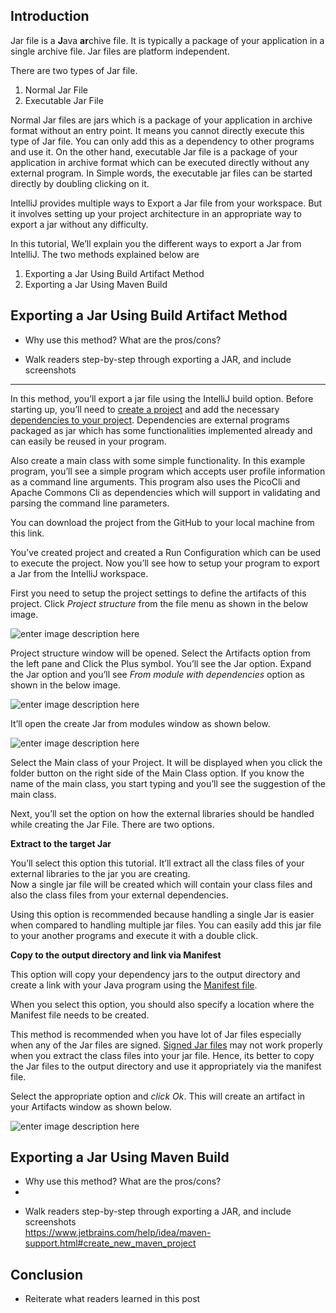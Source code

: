 <!DOCTYPE html>
<html>

<head>
  <meta charset="utf-8">
  <meta name="viewport" content="width=device-width, initial-scale=1.0">
  <title>How to Export a jar in IntelliJ</title>
  <link rel="stylesheet" href="https://stackedit.io/style.css" />
</head>

<body class="stackedit">
  <div class="stackedit__html"><h2 id="introduction">Introduction</h2>
<!-- What is a JAR, why is it useful? (briefly) -->
<p>Jar file is a <strong>J</strong>ava <strong>ar</strong>chive file. It is typically a package of your application in a single archive file. Jar files are platform independent.</p>
<p>There are two types of Jar file.</p>
<ol>
<li>Normal Jar File</li>
<li>Executable Jar File</li>
</ol>
<p>Normal Jar files are jars which is a package of your application in archive format without an entry point. It means you cannot directly execute this type of Jar file. You can only add this as a dependency to other programs and use it. On the other hand, executable Jar file is a package of your application in archive format which can be executed directly without any external program. In Simple words, the executable jar files can be started directly by doubling clicking on it.</p>
<!--  Why do some Java devs have trouble creating a JAR from IntelliJ? -->
<p>IntelliJ provides multiple ways to Export a Jar file from your workspace. But it involves setting up your project architecture in an appropriate way to export a jar without any difficulty.</p>
<p>In this tutorial, We’ll explain you the different ways to export a Jar from IntelliJ. The two methods explained below are</p>
<ol>
<li>Exporting a Jar Using Build Artifact Method</li>
<li>Exporting a Jar Using Maven Build</li>
</ol>
<h2 id="exporting-a-jar-using-build-artifact-method">Exporting a Jar Using Build Artifact Method</h2>
<ul>
<li>
<p>Why use this method? What are the pros/cons?</p>
</li>
<li>
<p>Walk readers step-by-step through exporting a JAR, and include screenshots</p>
</li>
</ul>
<hr>
<p>In this method, you’ll export a jar file using the IntelliJ build option. Before starting up, you’ll need to <a href="https://www.jetbrains.com/help/idea/new-project-wizard.html">create a project</a> and add the necessary <a href="https://www.jetbrains.com/help/idea/working-with-module-dependencies.html#add-a-new-dependency">dependencies to your project</a>. Dependencies are external programs packaged as jar which has some functionalities implemented already and can easily be reused in your program.</p>
<p>Also create a main class with some simple functionality. In this example program, you’ll see a simple program which accepts user profile information as a command line arguments. This program also uses the PicoCli and Apache Commons Cli as dependencies which will support in validating and parsing the command line parameters.</p>
<p>You can download the project from the GitHub to your local machine from this link.</p>
<p>You’ve created project and created a Run Configuration which can be used to execute the project. Now you’ll see how to setup your program to export a Jar from the IntelliJ workspace.</p>
<p>First you need to setup the project settings to define the artifacts of this project. Click <em>Project structure</em> from the file menu as shown in the below image.</p>
<p><img src="https://imgur.com/hxOrsAz.jpg" alt="enter image description here"></p>
<p>Project structure window will be opened. Select the Artifacts option from the left pane and Click the Plus symbol. You’ll see the Jar option. Expand the Jar option and you’ll see <em>From module with dependencies</em> option as shown in the below image.</p>
<p><img src="https://imgur.com/Fowxs6W.jpg" alt="enter image description here"></p>
<p>It’ll open the create Jar from modules window as shown below.</p>
<p><img src="https://imgur.com/5jR9VIl.jpg" alt="enter image description here"></p>
<p>Select the Main class of your Project. It will be displayed when you click the folder button on the right side of the Main Class option. If you know the name of the main class, you start typing and you’ll see the suggestion of the main class.</p>
<p>Next, you’ll set the option on how the external libraries should be handled while creating the Jar File. There are two options.</p>
<p><strong>Extract to the target Jar</strong></p>
<p>You’ll select this option this tutorial. It’ll extract all the class files of your external libraries to the jar you are creating.<br>
Now a single jar file will be created which will contain your class files and also the class files from your external dependencies.</p>
<p>Using this option is recommended because handling a single Jar is easier when compared to handling multiple jar files. You can easily add this jar file to your another programs and execute it with a double click.</p>
<p><strong>Copy to the output directory and link via Manifest</strong></p>
<p>This option will copy your dependency jars to the output directory and create a link with your Java program using the <a href="https://docs.oracle.com/javase/tutorial/deployment/jar/manifestindex.html">Manifest file</a>.</p>
<p>When you select this option, you should also specify a location where the Manifest file needs to be created.</p>
<p>This method is recommended when you have lot of Jar files especially when any of the Jar files are signed. <a href="https://docs.oracle.com/javase/tutorial/deployment/jar/signing.html">Signed Jar files</a> may not work properly when you extract the class files into your jar file. Hence, its better to copy the Jar files to the output directory and use it appropriately via the manifest file.</p>
<p>Select the appropriate option and <em>click Ok</em>. This will create an artifact in your Artifacts window as shown below.</p>
<p><img src="https://imgur.com/tvfYXlf.jpg" alt="enter image description here"></p>
<h2 id="exporting-a-jar-using-maven-build">Exporting a Jar Using Maven Build</h2>
<ul>
<li>Why use this method? What are the pros/cons?</li>
<li></li>
</ul>
<ul>
<li>Walk readers step-by-step through exporting a JAR, and include screenshots<br>
<a href="https://www.jetbrains.com/help/idea/maven-support.html#create_new_maven_project">https://www.jetbrains.com/help/idea/maven-support.html#create_new_maven_project</a></li>
</ul>
<h2 id="conclusion">Conclusion</h2>
<ul>
<li>Reiterate what readers learned in this post</li>
</ul>
</div>
</body>

</html>
